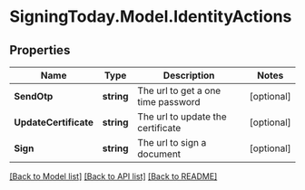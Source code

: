 
# SigningToday.Model.IdentityActions

## Properties

Name | Type | Description | Notes
------------ | ------------- | ------------- | -------------
**SendOtp** | **string** | The url to get a one time password | [optional] 
**UpdateCertificate** | **string** | The url to update the certificate | [optional] 
**Sign** | **string** | The url to sign a document | [optional] 

[[Back to Model list]](../README.md#documentation-for-models)
[[Back to API list]](../README.md#documentation-for-api-endpoints)
[[Back to README]](../README.md)

